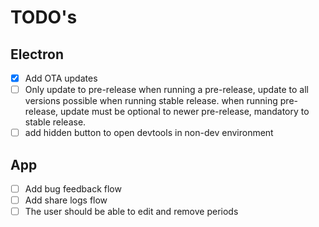 # TODO's

## Electron

-   [x] Add OTA updates
-   [ ] Only update to pre-release when running a pre-release, update to all versions possible when running stable release. when running pre-release, update must be optional to newer pre-release, mandatory to stable release.
-   [ ] add hidden button to open devtools in non-dev environment

## App

-   [ ] Add bug feedback flow
-   [ ] Add share logs flow
-   [ ] The user should be able to edit and remove periods
